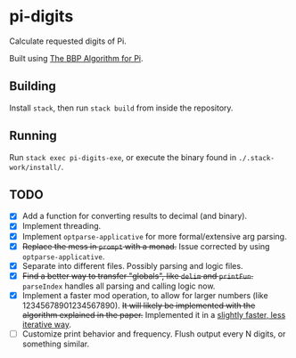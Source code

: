 # pi-digits

Calculate requested digits of Pi.

Built using [The BBP Algorithm for Pi](http://www.davidhbailey.com/dhbpapers/bbp-alg.pdf).

## Building

Install `stack`, then run `stack build` from inside the repository.

## Running

Run `stack exec pi-digits-exe`, or execute the binary found in `./.stack-work/install/`.

## TODO

- [X] Add a function for converting results to decimal (and binary).
- [X] Implement threading.
- [X] Implement `optparse-applicative` for more formal/extensive arg parsing.
- [X] ~~Replace the mess in `prompt` with a monad.~~ Issue corrected by using `optparse-applicative`.
- [X] Separate into different files. Possibly parsing and logic files.
- [X] ~~Find a better way to transfer "globals", like `delim` and `printFun`.~~ `parseIndex` handles all parsing and calling logic now.
- [X] Implement a faster mod operation, to allow for larger numbers (like 12345678901234567890). ~~It will likely be implemented with the algorithm explained in the paper.~~ Implemented it in a [slightly faster, less iterative way](https://www.khanacademy.org/computing/computer-science/cryptography/modarithmetic/a/fast-modular-exponentiation).
- [ ] Customize print behavior and frequency. Flush output every N digits, or something similar.
